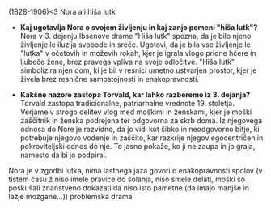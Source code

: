(1828-1906)<3
Nora ali hiša lutk

- **Kaj ugotavlja Nora o svojem življenju in kaj zanjo pomeni "hiša lutk"?**  
    Nora v 3. dejanju Ibsenove drame "Hiša lutk" spozna, da je bilo njeno življenje le iluzija svobode in sreče. Ugotovi, da je bila vse življenje le "lutka" v očetovih in moževih rokah, kjer je igrala vlogo pridne hčere in ljubeče žene, brez pravega vpliva na svoje odločitve. "Hiša lutk" simbolizira njen dom, ki je bil v resnici umetno ustvarjen prostor, kjer je živela brez resnične samostojnosti in enakopravnosti.
    
- **Kakšne nazore zastopa Torvald, kar lahko razberemo iz 3. dejanja?**  
    Torvald zastopa tradicionalne, patriarhalne vrednote 19. stoletja. Verjame v strogo delitev vlog med moškimi in ženskami, kjer je moški zaščitnik in ženska podrejena ter odgovorna za skrb doma. Iz njegovega odnosa do Nore je razvidno, da jo vidi kot šibko in neodgovorno bitje, ki potrebuje njegovo vodenje in zaščito, kar razkrije njegov egocentričen in pokroviteljski odnos do nje. To jasno pokaže, ko ji ne zaupa in jo graja, namesto da bi jo podpiral.

Nora je v zgodbi lutka, nima lastnega jaza
govori o enakopravnosti spolov (v tistem času ž niso imele pravice do šolanja, niso smele delati, moški so poskušali znanstveno dokazati da niso isto pametne (da imajo manjše in lažje možgane...))
problemska drama
